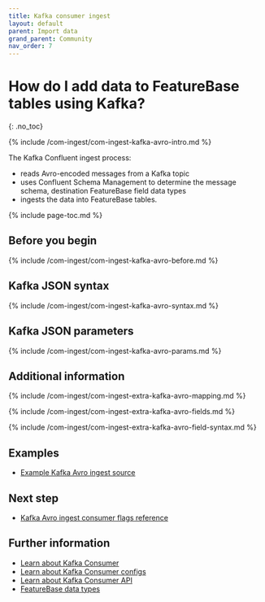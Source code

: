 ```yaml
---
title: Kafka consumer ingest
layout: default
parent: Import data
grand_parent: Community
nav_order: 7
---
```


# How do I add data to FeatureBase tables using Kafka?
{: .no_toc}

{% include /com-ingest/com-ingest-kafka-avro-intro.md %}

The Kafka Confluent ingest process:
* reads Avro-encoded messages from a Kafka topic
* uses Confluent Schema Management to determine the message schema, destination FeatureBase field data types
* ingests the data into FeatureBase tables.

{% include page-toc.md %}

## Before you begin

{% include /com-ingest/com-ingest-kafka-avro-before.md %}

## Kafka JSON syntax

{% include /com-ingest/com-ingest-kafka-avro-syntax.md %}

## Kafka JSON parameters

{% include /com-ingest/com-ingest-kafka-avro-params.md %}

## Additional information

{% include /com-ingest/com-ingest-extra-kafka-avro-mapping.md %}

{% include /com-ingest/com-ingest-extra-kafka-avro-fields.md %}

{% include /com-ingest/com-ingest-extra-kafka-avro-field-syntax.md %}

## Examples

* [Example Kafka Avro ingest source](/docs/community/com-ingest/com-ingest-example-kafka-avro)

<!-- commented out to demo how a single example file can reduce number of includes
### Simple Kafka Avro ingest

{% include /com-ingest/com-ingest-eg-kafka-avro-summary.md %}

{% include /com-ingest/com-ingest-eg-kafka-avro-schema.md%}

{% include /com-ingest/com-ingest-eg-kafka-avro-msg.md%}

{% include /community/com-config-cli-run.md %}

{% include /com-ingest/com-ingest-eg-kafka-avro-ingest.md%}

### Kafka Avro ingest featuring Quantum values

{% include /com-ingest/com-ingest-eg-kafka-avro-quant-summary.md %}

{% include /com-ingest/com-ingest-eg-kafka-avro-quant-schema.md%}

{% include /com-ingest/com-ingest-eg-kafka-avro-quant-msg.md%}

{% include /community/com-config-cli-run.md %}

{% include /com-ingest/com-ingest-eg-kafka-avro-quant-ingest.md%}

-->

## Next step

* [Kafka Avro ingest consumer flags reference](/docs/community/com-ingest/com-ingest-flags-kafka-avro)

## Further information

* [Learn about Kafka Consumer](https://kafka.apache.org/22/javadoc/org/apache/kafka/clients/consumer/KafkaConsumer.html)
* [Learn about Kafka Consumer configs](https://kafka.apache.org/documentation/#consumerconfigs)
* [Learn about Kafka Consumer API](https://kafka.apache.org/documentation/#consumerapi)
* [FeatureBase data types](/docs/sql-guide/data-types/data-types-home)
